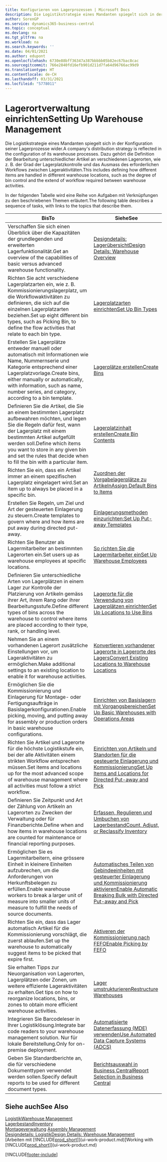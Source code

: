 ```yaml
---
title: Konfigurieren von Lagerprozessen | Microsoft Docs
description: Die Logistikstrategie eines Mandanten spiegelt sich in der Konfiguration seiner Lagerprozesse wider. Dazu gehört die Definition der Bearbeitung unterschiedlicher Artikel an verschiedenen Lagerorten, wie z. B. der Grad der Lagerplatzkontrolle und das Ausmass des erforderlichen Workflows zwischen Lageraktivitäten.
author: SorenGP
ms.service: dynamics365-business-central
ms.topic: conceptual
ms.devlang: na
ms.tgt_pltfrm: na
ms.workload: na
ms.search.keywords: ''
ms.date: 04/01/2021
ms.author: edupont
ms.openlocfilehash: 6730e88bff36347a387bbbbb05b82ec67bac8cac
ms.sourcegitcommit: 766e2840fd16efb901d211d7fa64d96766ac99d9
ms.translationtype: HT
ms.contentlocale: de-CH
ms.lasthandoff: 03/31/2021
ms.locfileid: "5778011"
---
```

# <a name="setting-up-warehouse-management"></a><span data-ttu-id="9d2ad-104">Lagerortverwaltung einrichten</span><span class="sxs-lookup"><span data-stu-id="9d2ad-104">Setting Up Warehouse Management</span></span>
<span data-ttu-id="9d2ad-105">Die Logistikstrategie eines Mandanten spiegelt sich in der Konfiguration seiner Lagerprozesse wider.</span><span class="sxs-lookup"><span data-stu-id="9d2ad-105">A company's distribution strategy is reflected in the configuration of its warehouse processes.</span></span> <span data-ttu-id="9d2ad-106">Dazu gehört die Definition der Bearbeitung unterschiedlicher Artikel an verschiedenen Lagerorten, wie z. B. der Grad der Lagerplatzkontrolle und das Ausmass des erforderlichen Workflows zwischen Lageraktivitäten.</span><span class="sxs-lookup"><span data-stu-id="9d2ad-106">This includes defining how different items are handled in different warehouse locations, such as the degree of bin control and the extend of workflow required between warehouse activities.</span></span>  

 <span data-ttu-id="9d2ad-107">In der folgenden Tabelle wird eine Reihe von Aufgaben mit Verknüpfungen zu den beschriebenen Themen erläutert.</span><span class="sxs-lookup"><span data-stu-id="9d2ad-107">The following table describes a sequence of tasks, with links to the topics that describe them.</span></span>   

|<span data-ttu-id="9d2ad-108">**Bis**</span><span class="sxs-lookup"><span data-stu-id="9d2ad-108">**To**</span></span>|<span data-ttu-id="9d2ad-109">**Siehe**</span><span class="sxs-lookup"><span data-stu-id="9d2ad-109">**See**</span></span>|  
|------------|-------------|  
|<span data-ttu-id="9d2ad-110">Verschaffen Sie sich einen Überblick über die Kapazitäten der grundlegenden und erweiterten Lagerfunktionalität.</span><span class="sxs-lookup"><span data-stu-id="9d2ad-110">Get an overview of the capabilities of basic versus advanced warehouse functionality.</span></span>|[<span data-ttu-id="9d2ad-111">Designdetails: Lagerübersicht</span><span class="sxs-lookup"><span data-stu-id="9d2ad-111">Design Details: Warehouse Overview</span></span>](design-details-warehouse-overview.md)|  
|<span data-ttu-id="9d2ad-112">Richten Sie acht verschiedene Lagerplatzarten ein, wie z. B. Kommissionierungslagerplatz, um die Workflowaktivitäten zu definieren, die sich auf die einzelnen Lagerplatzarten beziehen.</span><span class="sxs-lookup"><span data-stu-id="9d2ad-112">Set up eight different bin types, such as Picking Bin, to define the flow activities that relate to each bin type.</span></span>|[<span data-ttu-id="9d2ad-113">Lagerplatzarten einrichten</span><span class="sxs-lookup"><span data-stu-id="9d2ad-113">Set Up Bin Types</span></span>](warehouse-how-to-set-up-bin-types.md)|  
|<span data-ttu-id="9d2ad-114">Erstellen Sie Lagerplätze entweder manuell oder automatisch mit Informationen wie Name, Nummernserie und Kategorie entsprechend einer Lagerplatzvorlage.</span><span class="sxs-lookup"><span data-stu-id="9d2ad-114">Create bins, either manually or automatically, with information, such as name, number series, and category, according to a bin template.</span></span>|[<span data-ttu-id="9d2ad-115">Lagerplätze erstellen</span><span class="sxs-lookup"><span data-stu-id="9d2ad-115">Create Bins</span></span>](warehouse-how-to-create-individual-bins.md)|  
|<span data-ttu-id="9d2ad-116">Definieren Sie die Artikel, die Sie an einem bestimmten Lagerplatz aufbewahren möchten, und legen Sie die Regeln dafür fest, wann der Lagerplatz mit einem bestimmten Artikel aufgefüllt werden soll.</span><span class="sxs-lookup"><span data-stu-id="9d2ad-116">Define which items you want to store in any given bin and set the rules that decide when to fill the bin with a particular item.</span></span>|[<span data-ttu-id="9d2ad-117">Lagerplatzinhalt erstellen</span><span class="sxs-lookup"><span data-stu-id="9d2ad-117">Create Bin Contents</span></span>](warehouse-how-to-set-up-bin-contents.md)|  
|<span data-ttu-id="9d2ad-118">Richten Sie ein, dass ein Artikel immer an einem spezifischen Lagerplatz eingelagert wird.</span><span class="sxs-lookup"><span data-stu-id="9d2ad-118">Set an item up to always be placed in a specific bin.</span></span>|[<span data-ttu-id="9d2ad-119">Zuordnen der Vorgabelagerplätze zu Artikeln</span><span class="sxs-lookup"><span data-stu-id="9d2ad-119">Assign Default Bins to Items</span></span>](warehouse-how-to-assign-default-bins-to-items.md)|
|<span data-ttu-id="9d2ad-120">Erstellen Sie Regeln, um Ziel und Art der gesteuerten Einlagerung zu steuern.</span><span class="sxs-lookup"><span data-stu-id="9d2ad-120">Create templates to govern where and how items are put away during directed put-away.</span></span>|[<span data-ttu-id="9d2ad-121">Einlagerungsmethoden einzurichten:</span><span class="sxs-lookup"><span data-stu-id="9d2ad-121">Set Up Put-away Templates</span></span>](warehouse-how-to-set-up-put-away-templates.md)|
|<span data-ttu-id="9d2ad-122">Richten Sie Benutzer als Lagermitarbeiter an bestimmten Lagerorten ein.</span><span class="sxs-lookup"><span data-stu-id="9d2ad-122">Set users up as warehouse employees at specific locations.</span></span>|[<span data-ttu-id="9d2ad-123">So richten Sie die Lagermitarbeiter ein</span><span class="sxs-lookup"><span data-stu-id="9d2ad-123">Set Up Warehouse Employees</span></span>](warehouse-how-to-set-up-warehouse-employees.md)|
|<span data-ttu-id="9d2ad-124">Definieren Sie unterschiedliche Arten von Lagerplätzen in einem Lager zur Kontrolle der Platzierung von Artikeln gemäss ihrer Art, ihrem Rang oder ihrer Bearbeitungsstufe.</span><span class="sxs-lookup"><span data-stu-id="9d2ad-124">Define different types of bins across the warehouse to control where items are placed according to their type, rank, or handling level.</span></span>|[<span data-ttu-id="9d2ad-125">Lagerorte für die Verwendung von Lagerplätzen einrichten</span><span class="sxs-lookup"><span data-stu-id="9d2ad-125">Set Up Locations to Use Bins</span></span>](warehouse-how-to-set-up-locations-to-use-bins.md)|
|<span data-ttu-id="9d2ad-126">Nehmen Sie an einem vorhandenen Lagerort zusätzliche Einstellungen vor, um Lageraktivitäten zu ermöglichen.</span><span class="sxs-lookup"><span data-stu-id="9d2ad-126">Make additional settings to an existing location to enable it for warehouse activities.</span></span>|[<span data-ttu-id="9d2ad-127">Konvertieren vorhandener Lagerorte in Lagerorte des Lagers</span><span class="sxs-lookup"><span data-stu-id="9d2ad-127">Convert Existing Locations to Warehouse Locations</span></span>](warehouse-how-to-convert-existing-locations-to-warehouse-locations.md)|
|<span data-ttu-id="9d2ad-128">Ermöglichen Sie die Kommissionierung und Einlagerung für Montage- oder Fertigungsaufträge in Basislagerkonfigurationen.</span><span class="sxs-lookup"><span data-stu-id="9d2ad-128">Enable picking, moving, and putting away for assembly or production orders in basic warehouse configurations.</span></span>|[<span data-ttu-id="9d2ad-129">Einrichten von Basislagern mit Vorgangsbereichen</span><span class="sxs-lookup"><span data-stu-id="9d2ad-129">Set Up Basic Warehouses with Operations Areas</span></span>](warehouse-how-to-set-up-basic-warehouses-with-operations-areas.md)|  
|<span data-ttu-id="9d2ad-130">Richten Sie Artikel und Lagerorte für die höchste Logistikstufe ein, bei der alle Aktivitäten einem strikten Workflow entsprechen müssen.</span><span class="sxs-lookup"><span data-stu-id="9d2ad-130">Set items and locations up for the most advanced scope of warehouse management where all activities must follow a strict workflow.</span></span>|[<span data-ttu-id="9d2ad-131">Einrichten von Artikeln und Standorten für die gesteuerte Einlagerung und Kommissionierung</span><span class="sxs-lookup"><span data-stu-id="9d2ad-131">Set Up Items and Locations for Directed Put-away and Pick</span></span>](warehouse-how-to-set-up-items-for-directed-put-away-and-pick.md)|  
|<span data-ttu-id="9d2ad-132">Definieren Sie Zeitpunkt und Art der Zählung von Artikeln an Lagerorten zu Zwecken der Verwaltung oder für Finanzberichte.</span><span class="sxs-lookup"><span data-stu-id="9d2ad-132">Define when and how items in warehouse locations are counted for maintenance or financial reporting purposes.</span></span>|[<span data-ttu-id="9d2ad-133">Erfassen, Regulieren und Umbuchen von Lagerbestand</span><span class="sxs-lookup"><span data-stu-id="9d2ad-133">Count, Adjust, or Reclassify Inventory</span></span>](inventory-how-count-adjust-reclassify.md)|
|<span data-ttu-id="9d2ad-134">Ermöglichen Sie es Lagermitarbeitern, eine grössere Einheit in kleinere Einheiten aufzubrechen, um die Anforderungen von Herkunftsbelegen zu erfüllen.</span><span class="sxs-lookup"><span data-stu-id="9d2ad-134">Enable warehouse workers to break a larger unit of measure into smaller units of measure to fulfill the needs of source documents.</span></span>|[<span data-ttu-id="9d2ad-135">Automatisches Teilen von Gebindeeinheiten mit gesteuerter Einlagerung und Kommissionierung aktivieren</span><span class="sxs-lookup"><span data-stu-id="9d2ad-135">Enable Automatic Breaking Bulk with Directed Put-away and Pick</span></span>](warehouse-enable-automatic-breaking-bulk-with-directed-put-away-and-pick.md)|  
|<span data-ttu-id="9d2ad-136">Richten Sie ein, dass das Lager automatisch Artikel für die Kommissionierung vorschlägt, die zuerst ablaufen.</span><span class="sxs-lookup"><span data-stu-id="9d2ad-136">Set up the warehouse to automatically suggest items to be picked that expire first.</span></span>|[<span data-ttu-id="9d2ad-137">Aktiveren der Kommissionierung nach FEFO</span><span class="sxs-lookup"><span data-stu-id="9d2ad-137">Enable Picking by FEFO</span></span>](warehouse-picking-by-fefo.md)|
|<span data-ttu-id="9d2ad-138">Sie erhalten Tipps zur Neuorganisation von Lagerorten, Lagerplätzen oder Zonen, um weitere effiziente Lageraktivitäten zu erhalten.</span><span class="sxs-lookup"><span data-stu-id="9d2ad-138">Get tips on how to reorganize locations, bins, or zones to obtain more efficient warehouse activities.</span></span>|[<span data-ttu-id="9d2ad-139">Lager umstrukturieren</span><span class="sxs-lookup"><span data-stu-id="9d2ad-139">Restructure Warehouses</span></span>](warehouse-how-to-restructure-warehouses.md)|
|<span data-ttu-id="9d2ad-140">Integrieren Sie Barcodeleser in Ihrer Logistiklösung.</span><span class="sxs-lookup"><span data-stu-id="9d2ad-140">Integrate bar code readers to your warehouse management solution.</span></span> <span data-ttu-id="9d2ad-141">Nur für lokale Bereitstellung.</span><span class="sxs-lookup"><span data-stu-id="9d2ad-141">Only for on-premise deployment.</span></span>|[<span data-ttu-id="9d2ad-142">Automatisierte Datenerfassung (MDE) verwenden</span><span class="sxs-lookup"><span data-stu-id="9d2ad-142">Use Automated Data Capture Systems (ADCS)</span></span>](warehouse-use-automated-data-capture-systems-adcs.md)|
|<span data-ttu-id="9d2ad-143">Geben Sie Standardberichte an, die für verschiedene Dokumenttypen verwendet werden sollen.</span><span class="sxs-lookup"><span data-stu-id="9d2ad-143">Specify default reports to be used for different document types.</span></span>|[<span data-ttu-id="9d2ad-144">Berichtsauswahl in Business Central</span><span class="sxs-lookup"><span data-stu-id="9d2ad-144">Report Selection in Business Central</span></span>](across-report-selections.md)|

## <a name="see-also"></a><span data-ttu-id="9d2ad-145">Siehe auch</span><span class="sxs-lookup"><span data-stu-id="9d2ad-145">See Also</span></span>  
[<span data-ttu-id="9d2ad-146">Logistik</span><span class="sxs-lookup"><span data-stu-id="9d2ad-146">Warehouse Management</span></span>](warehouse-manage-warehouse.md)  
[<span data-ttu-id="9d2ad-147">Lagerbestand</span><span class="sxs-lookup"><span data-stu-id="9d2ad-147">Inventory</span></span>](inventory-manage-inventory.md)  
<span data-ttu-id="9d2ad-148">[Montageverwaltung](assembly-assemble-items.md)  </span><span class="sxs-lookup"><span data-stu-id="9d2ad-148">[Assembly Management](assembly-assemble-items.md)  </span></span>  
[<span data-ttu-id="9d2ad-149">Designdetails: Logistik</span><span class="sxs-lookup"><span data-stu-id="9d2ad-149">Design Details: Warehouse Management</span></span>](design-details-warehouse-management.md)  
<span data-ttu-id="9d2ad-150">[Arbeiten mit [!INCLUDE[prod_short](includes/prod_short.md)]](ui-work-product.md)</span><span class="sxs-lookup"><span data-stu-id="9d2ad-150">[Working with [!INCLUDE[prod_short](includes/prod_short.md)]](ui-work-product.md)</span></span>


[!INCLUDE[footer-include](includes/footer-banner.md)]